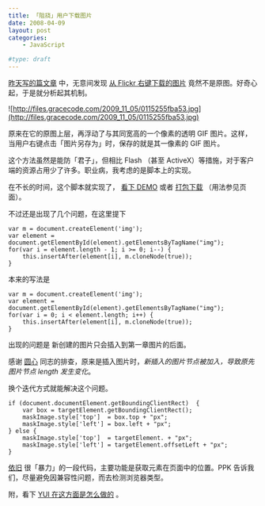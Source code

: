 ```yaml
---
title: 「阻挠」用户下载图片
date: 2008-04-09
layout: post
categories:
    - JavaScript

#type: draft
---
```


[昨天写的篇文章]({{site.urls}}/posts/1312/) 中，无意间发现 [从 Flickr 右键下载的图片](http://www.flickr.com/photos/superfrunny/2235021280/) 竟然不是原图。好奇心起，于是就分析起其机制。

![http://files.gracecode.com/2009_11_05/0115255fba53.jpg](http://files.gracecode.com/2009_11_05/0115255fba53.jpg)

原来在它的原图上层，再浮动了与其同宽高的一个像素的透明 GIF 图片。这样，当用户右键点击「图片另存为」时，保存的就是其一像素的 GIF 图片。

这个方法虽然是能防「君子」，但相比 Flash （甚至 ActiveX）等措施，对于客户端的资源占用少了许多。职业病，我考虑的是脚本上的实现。

在不长的时间，这个脚本就实现了， [看下 DEMO](http://lab.gracecode.com/historic/demo/ImageMask/)  或者  [打包下载](http://files.gracecode.com/2008_04_09/1207715248.zip) （用法参见页面）。

不过还是出现了几个问题，在这里提下

```
var m = document.createElement('img');
var element = document.getElementById(element).getElementsByTagName("img");
for(var i = element.length - 1; i >= 0; i--) {
    this.insertAfter(element[i], m.cloneNode(true));
}
```

本来的写法是

```
var m = document.createElement('img');
var element = document.getElementById(element).getElementsByTagName("img");
for(var i = 0; i < element.length; i++) {
    this.insertAfter(element[i], m.cloneNode(true));
}
```

出现的问题是 新创建的图片只会插入到第一章图片的后面。

感谢  [圆心](http://www.planabc.net/)  同志的排查，原来是插入图片时，*新插入的图片节点被加入，导致原先图片节点 length 发生变化*。

换个迭代方式就能解决这个问题。

```
if (document.documentElement.getBoundingClientRect)  {
    var box = targetElement.getBoundingClientRect();
    maskImage.style['top']  = box.top + "px";
    maskImage.style['left'] = box.left + "px";
} else {
    maskImage.style['top']  = targetElement. + "px";
    maskImage.style['left'] = targetElement.offsetLeft + "px";
}
```

 [依旧]({{site.urls}}/posts/1292/) 很「暴力」的一段代码，主要功能是获取元素在页面中的位置。PPK 告诉我们，尽量避免因兼容性问题，而去检测浏览器类型。

附，看下  [YUI 在这方面是怎么做的]({{site.urls}}/posts/1053/) 。
